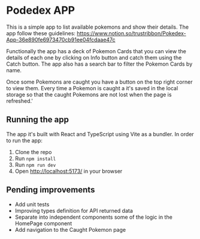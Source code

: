# Podedex APP

This is a simple app to list available pokemons and show their details. The app follow these guidelines: <https://www.notion.so/trustribbon/Pokedex-App-36e890fe6973470cb91ee04fcdaae47c>

Functionally the app has a deck of Pokemon Cards that you can view the details of each one by
clicking on Info button and catch them using the Catch button. The app also has a search bar to
filter the Pokemon Cards by name.

Once some Pokemons are caught you have a button on the top right corner to view them. Every time a Pokemon is caught a it's saved in the local storage so that the caught Pokemons are not lost when the page is refreshed.'

## Running the app

The app it's built with React and TypeScript using Vite as a bundler. In order to run the app:

1. Clone the repo
2. Run `npm install`
3. Run `npm run dev`
4. Open <http://localhost:5173/> in your browser

## Pending improvements

- Add unit tests
- Improving types definition for API returned data
- Separate into independent components some of the logic in the HomePage component
- Add navigation to the Caught Pokemon page